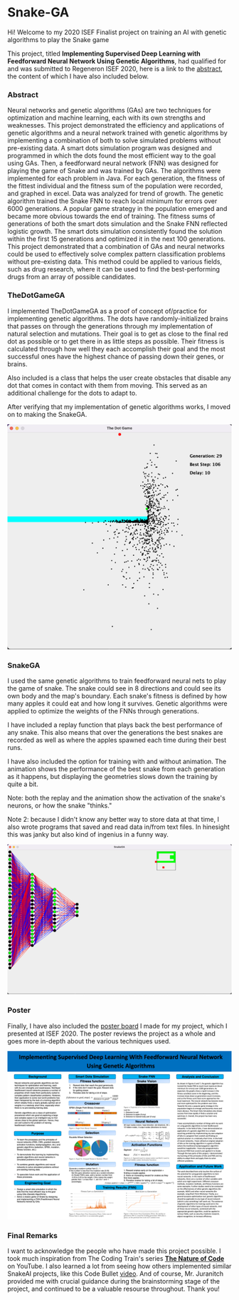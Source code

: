 # Snake-GA
Hi! Welcome to my 2020 ISEF Finalist project on training an AI with genetic algorithms to play the Snake game

This project, titled **Implementing Supervised Deep Learning with Feedforward Neural Network Using Genetic Algorithms**, had qualified for and was submitted to Regeneron ISEF 2020, here is a link to the [abstract](https://abstracts.societyforscience.org/Home/FullAbstract?Category=Any%20Category&AllAbstracts=True&FairCountry=Any%20Country&FairState=Any%20State&ProjectId=19336), the content of which I have also included below.

### Abstract

Neural networks and genetic algorithms (GAs) are two techniques for optimization and machine learning, each with its own strengths and weaknesses. This project demonstrated the efficiency and applications of genetic algorithms and a neural network trained with genetic algorithms by implementing a combination of both to solve simulated problems without pre-existing data. A smart dots simulation program was designed and programmed in which the dots found the most efficient way to the goal using GAs. Then, a feedforward neural network (FNN) was designed for playing the game of Snake and was trained by GAs. The algorithms were implemented for each problem in Java. For each generation, the fitness of the fittest individual and the fitness sum of the population were recorded, and graphed in excel. Data was analyzed for trend of growth. The genetic algorithm trained the Snake FNN to reach local minimum for errors over 6000 generations. A popular game strategy in the population emerged and became more obvious towards the end of training. The fitness sums of generations of both the smart dots simulation and the Snake FNN reflected logistic growth. The smart dots simulation consistently found the solution within the first 15 generations and optimized it in the next 100 generations. This project demonstrated that a combination of GAs and neural networks could be used to effectively solve complex pattern classification problems without pre-existing data. This method could be applied to various fields, such as drug research, where it can be used to find the best-performing drugs from an array of possible candidates.

### TheDotGameGA

I implemented TheDotGameGA as a proof of concept of/practice for implementing genetic algorithms. The dots have randomly-initialized brains that passes on through the generations through my implementation of natural selection and mutations. Their goal is to get as close to the final red dot as possible or to get there in as little steps as possible. Their fitness is calculated through how well they each accomplish their goal and the most successful ones have the highest chance of passing down their genes, or brains.

Also included is a class that helps the user create obstacles that disable any dot that comes in contact with them from moving. This served as an additional challenge for the dots to adapt to.

After verifying that my implementation of genetic algorithms works, I moved on to making the SnakeGA.

![dot demo](images/dot_demo.png)

### SnakeGA

I used the same genetic algorithms to train feedforward neural nets to play the game of snake. The snake could see in 8 directions and could see its own body and the map's boundary. Each snake's fitness is defined by how many apples it could eat and how long it survives. Genetic algorithms were applied to optimize the weights of the FNNs through generations. 

I have included a replay function that plays back the best performance of any snake. This also means that over the generations the best snakes are recorded as well as where the apples spawned each time during their best runs.

I have also included the option for training with and without animation. The animation shows the performance of the best snake from each generation as it happens, but displaying the geometries slows down the training by quite a bit.

Note: both the replay and the animation show the activation of the snake's neurons, or how the snake "thinks."

Note 2: because I didn't know any better way to store data at that time, I also wrote programs that saved and read data in/from text files. In hinesight this was janky but also kind of ingenius in a funny way.

![snake_demo](images/snake_demo.png)

### Poster

Finally, I have also included the [poster board](https://github.com/BuweiChen/Snake-GA/blob/main/Science%20Fair%20Poster%20ANN_GA.pdf) I made for my project, which I presented at ISEF 2020. The poster reviews the project as a whole and goes more in-depth about the various techniques used.

![poster](images/poster.png)

### Final Remarks

I want to acknowledge the people who have made this project possible. I took much inspiration from The Coding Train's series [**The Nature of Code**](https://youtu.be/9zfeTw-uFCw) on YouTube. I also learned a lot from seeing how others implemented similar SnakeAI projects, like this Code Bullet [video](https://youtu.be/3bhP7zulFfY). And of course, Mr. Juranitch provided me with crucial guidance during the brainstorming stage of the project, and continued to be a valuable resourse throughout. Thank you!
